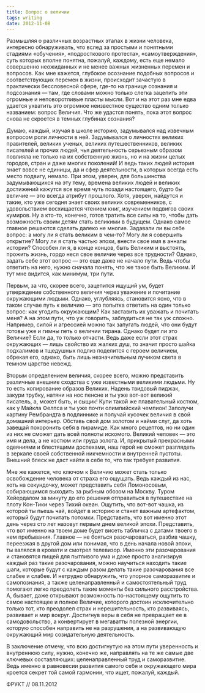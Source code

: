 ```yaml
---
title: Вопрос о величии
tags: writing
date: 2012-11-08
---
```


Размышляя о различных возрастных этапах в жизни человека, интересно обнаруживать, что вслед за простыми и понятными стадиями «обучения», «подросткового протеста», «самоутверждения», суть которых вполне понятна, пожалуй,  каждому, есть еще немало совершенно неожиданных и не менее важных жизненных перемен и вопросов. Как мне кажется, глубокое осознание подобных вопросов и соответствующих перемен в жизни, происходит зачастую в практически бессловесной сфере, где-то на границе сознания и подсознания — там, где словами можно только слегка зацепить эти огромные и неповоротливые пласты мысли. Вот и на этот раз мне едва удается ухватить это огромное неизвестное существо одним только названием: вопрос Величия. Что же удастся понять, пока этот вопрос снова не скроется в темных глубинах сознания?

Думаю, каждый, изучая в школе историю, задумывался над извечным вопросом роли личности в ней. Задумывался о личностях великих правителей, великих ученых, великих путешественников, великих писателей и прочих людей, чья деятельность серьезным образом повлияла не только на их собственную жизнь, но и на жизни целых городов, стран и даже многих поколений! И ведь таких людей история знает вовсе не единицы, да и сфер деятельности, в которых всегда есть место подвигу, немало. При этом, уверен, для большинства задумывающихся на эту тему, времена великих людей и великих достижений кажутся все время чуть позади настоящего, будто бы величие — это всегда атрибут прошлого.  Хотя, уверен, найдутся и такие, кто уже сегодня знает своих великих современников, с удовольствием восхищается чтением книг, изучением подвигов своих кумиров. Ну а кто-то, конечно, готов тратить все силы на то, чтобы дать возможность своим детям стать великими в будущем. Однако самое главное решаются сделать далеко не многие. Задавали ли вы себе вопрос: а могу ли я стать великим в чем-то? Могу ли я совершить открытие? Могу ли я стать частью эпохи, внести свое имя в анналы истории? Способен ли я, в конце концов, быть Великим и выстоять, прожить жизнь, гордо неся свое величие через все трудности? Однако, задать себе этот вопрос — это еще даже не начало пути. Ведь чтобы ответить на него, нужно сначала понять, что же такое быть Великим. И тут мне видится, как минимум, три пути.

Первым, за что, скорее всего, зацепится ищущий ум, будет утверждение собственного величия через уважение и почитание окружающими людьми. Однако, углубляясь, становится ясно, что в таком случае путь к величию — это попытка ответить на один только вопрос: как угодить окружающим? Как заставить их уважать и почитать меня? А на этом пути, что уж говорить, заблудиться не так уж сложно. Например, силой и агрессией можно так запугать людей, что они будут готовы уже и гимны петь о величии тирана. Однако будет ли это Величие? Если да, то только отчасти. Ведь даже если этот страх окружающих — лишь свойство их жалких душ, то значит просто шайка подхалимов и тщедушных подлиз поделится с героем величием, обрекая его, однако, быть лишь незначительным лучиком света в темном царстве невежд.

Вторым определением величия, скорее всего, можно представить различные внешние сходства с уже известными великими людьми. Ну то есть копирование образов Великих. Надень твидовый пиджак, закури трубку, натяни на нос пенсне и ты уже вот-вот великий писатель, а, может быть, и сыщик! Купи такой же плавательный костюм, как у Майкла Фелпса и ты уже почти олимпийский чемпион! Заполучи картину Рембрандта в подлиннике и получай кусочек величия в свой домашний интерьер. Обставь свой дом золотом и найми слуг, да хоть завещай похоронить себя в пирамиде. Как много рецептов, но ни один из них не сможет дать всей полноты искомого. Великий человек — это имя и дела, а не костюм или груда золота. И, прикрытый прекрасными одеяниями и блестящими доспехами, наш герой не сможет разглядеть в зеркале своей собственной никчемности и внутренней пустоты. Внешний блеск не даст найти в себе то, что так требует развития.

Мне же кажется, что ключом к Величию может стать только освобождение человека от страха его ощущать. Ведь каждый из нас, хоть на секундочку, может представить себя Ломоносовым, собирающимся выходить за рыбным обозом на Москву. Туром Хейердалом за минуту до его решения отправиться в путешествие на плоту Кон-Тики через Тихий океан. Ощутить, что вот-вот чашка, из которой ты пьешь чай, войдет в историю и станет важным артефактом, который будут почитать потомки. Представить, что вот именно этот день через сто лет назовут первым днем великой эпохи. Представить, что вот именно на твоем доме будет висеть табличка с датами твоего в нем пребывания. Главное — не бояться разочароваться, разбив чашку, переезжая в другой дом или понимая, что в день начала новой эпохи, ты валялся в кровати и смотрел телевизор. Именно эти разочарования и становятся пищей для пытливого ума и даже просто анализируя каждый раз такие разочарования, можно научиться находить такие шаги, которые будут с каждым разом делать такие разочарования все слабее и слабее. И нетрудно обнаружить, что упорное саморазвитие и самопознания, а также целенаправленный и самостоятельный труд помогают легко преодолеть такие моменты без сильного расстройства. А, бывает, даже открывают возможность по-настоящему ощутить то самое настоящее и полное Величие, которого достоин исключительно только тот, кто преодолел страх и нерешительность, кто развиваясь, развивает и мир вокруг. Достигнув веры в себя не превращает ее в самодовольство, а конвертирует в мегаватты полезной энергии, которую способен направить не на разрушения, а на развивающую окружающий мир созидательную деятельность.

В заключение отмечу, что всю достигнутую на этом пути уверенность и внутреннюю силу, нужно, конечно же, направлять на те же самые две ключевых составляющих: целенаправленный труд и саморазвитие. Ведь именно в равновесии развития самого себя и окружающего мира кроется секрет той самой гармонии, что ищет, пожалуй, каждый.  

ФРУКТ // 08.11.2012
